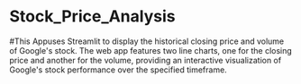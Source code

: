 # Stock_Price_Analysis
#This Appuses Streamlit to display the historical closing price and volume of Google's stock. The web app features two line charts, one for the closing price and another for the volume, providing an interactive visualization of Google's stock performance over the specified timeframe.
